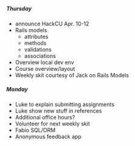 ##### Thursday
- announce HackCU Apr. 10-12
- Rails models
  - attributes
  - methods
  - validations
  - associations
- Overview local dev env
- Course overview/layout
- Weekly skit courtesy of Jack on Rails Models

##### Monday
- Luke to explain submitting assignments
- Luke show new stuff in references
- Additional office hours?
- Volunteer for next weekly skit
- Fabio SQL/ORM
- Anonymous feedback app

